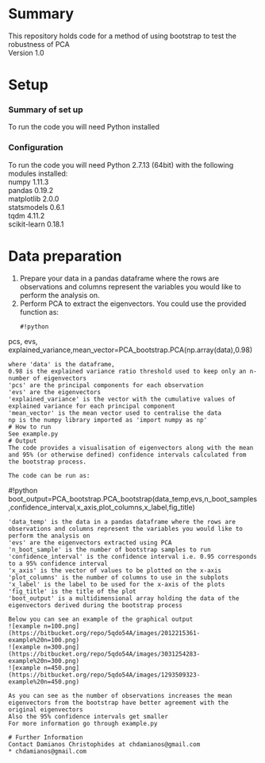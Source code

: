 # Summary
This repository holds code for a method of using bootstrap to test the robustness of PCA  
Version 1.0  
# Setup
### Summary of set up
To run the code you will need Python installed
### Configuration
To run the code you will need Python 2.7.13 (64bit) with the following modules installed:  
numpy 1.11.3  
pandas 0.19.2  
matplotlib 2.0.0  
statsmodels 0.6.1   
tqdm 4.11.2  
scikit-learn 0.18.1  
# Data preparation
1. Prepare your data in a pandas dataframe where the rows are observations and columns represent the variables you would like to perform the analysis on.  
2. Perform PCA to extract the eigenvectors. 
   You could use the provided function as:  
   ```
   #!python
  pcs, evs, explained_variance,mean_vector=PCA_bootstrap.PCA(np.array(data),0.98)
  ```  
  where 'data' is the dataframe, 
  0.98 is the explained variance ratio threshold used to keep only an n-number of eigenvectors  
  'pcs' are the principal components for each observation  
  'evs' are the eigenvectors  
  'explained_variance' is the vector with the cumulative values of explained variance for each principal component  
  'mean_vector' is the mean vector used to centralise the data  
  np is the numpy library imported as 'import numpy as np'  
# How to run
See example.py  
# Output
The code provides a visualisation of eigenvectors along with the mean and 95% (or otherwise defined) confidence intervals calculated from the bootstrap process.  

The code can be run as:  
```
#!python
boot_output=PCA_bootstrap.PCA_bootstrap(data_temp,evs,n_boot_samples,confidence_interval,x_axis,plot_columns,x_label,fig_title)
```
'data_temp' is the data in a pandas dataframe where the rows are observations and columns represent the variables you would like to perform the analysis on  
'evs' are the eigenvectors extracted using PCA
'n_boot_sample' is the number of bootstrap samples to run  
'confidence_interval' is the confidence interval i.e. 0.95 corresponds to a 95% confidence interval  
'x_axis' is the vector of values to be plotted on the x-axis  
'plot_columns' is the number of columns to use in the subplots  
'x_label' is the label to be used for the x-axis of the plots  
'fig_title' is the title of the plot  
'boot_output' is a multidimensional array holding the data of the eigenvectors derived during the bootstrap process  

Below you can see an example of the graphical output  
![example n=100.png](https://bitbucket.org/repo/5qdo54A/images/2012215361-example%20n=100.png)  
![example n=300.png](https://bitbucket.org/repo/5qdo54A/images/3031254283-example%20n=300.png)  
![example n=450.png](https://bitbucket.org/repo/5qdo54A/images/1293509323-example%20n=450.png)  

As you can see as the number of observations increases the mean eigenvectors from the bootstrap have better agreement with the original eigenvectors  
Also the 95% confidence intervals get smaller  
For more information go through example.py  

# Further Information
Contact Damianos Christophides at chdamianos@gmail.com
* chdamianos@gmail.com